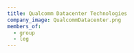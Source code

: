 ```yaml
---
title: Qualcomm Datacenter Technologies
company_image: QualcommDatacenter.png
members_of:
  - group
  - leg
---
```

